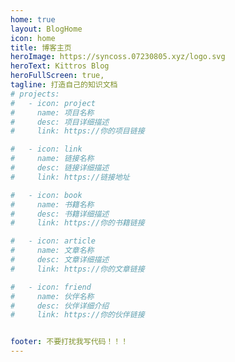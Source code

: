 ```yaml
---
home: true
layout: BlogHome
icon: home
title: 博客主页
heroImage: https://syncoss.07230805.xyz/logo.svg
heroText: Kittros Blog
heroFullScreen: true,
tagline: 打造自己的知识文档
# projects:
#   - icon: project
#     name: 项目名称 
#     desc: 项目详细描述
#     link: https://你的项目链接

#   - icon: link
#     name: 链接名称
#     desc: 链接详细描述
#     link: https://链接地址

#   - icon: book
#     name: 书籍名称
#     desc: 书籍详细描述
#     link: https://你的书籍链接

#   - icon: article
#     name: 文章名称
#     desc: 文章详细描述
#     link: https://你的文章链接

#   - icon: friend
#     name: 伙伴名称
#     desc: 伙伴详细介绍
#     link: https://你的伙伴链接


footer: 不要打扰我写代码！！！
---
```

